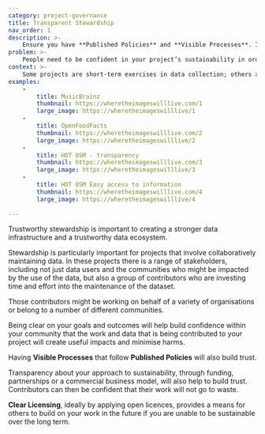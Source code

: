 ```yaml
---
category: project-governance
title: Transparent Stewardship
nav_order: 1
description: >-
    Ensure you have **Published Policies** and **Visible Processes**. In addition, publish and document your project goals, and be transparent about your governance and plans for sustainability.
problem: >-
    People need to be confident in your project’s sustainability in order for them to contribute over the long term.
context: >-
    Some projects are short-term exercises in data collection; others are long-term projects that provide value to a community of organisations and/or people. These long-term projects need to demonstrate their commitment to sustainability and shared value. 
examples:
    -
        title: MusicBrainz
        thumbnail: https://wheretheimageswilllive.com/1
        large_image: https://wheretheimageswilllive/1
    -
        title: OpenFoodFacts
        thumbnail: https://wheretheimageswilllive.com/2
        large_image: https://wheretheimageswilllive/2
    -
        title: HOT OSM - transparency
        thumbnail: https://wheretheimageswilllive.com/3
        large_image: https://wheretheimageswilllive/3
    -
        title: HOT OSM Easy access to information
        thumbnail: https://wheretheimageswilllive.com/4
        large_image: https://wheretheimageswilllive/4
    
---
```


Trustworthy stewardship is important to creating a stronger data infrastructure and a trustworthy data ecosystem. 

Stewardship is particularly important for projects that involve collaboratively maintaining data. In these projects there is a range of stakeholders, including not just data users and the communities who might be impacted by the use of the data, but also a group of contributors who are investing time and effort into the maintenance of the dataset. 

Those contributors might be working on behalf of a variety of organisations or belong to a number of different communities.

Being clear on your goals and outcomes will help build confidence within your community that the work and data that is being contributed to your project will create useful impacts and minimise harms. 

Having **Visible Processes** that follow **Published Policies** will also build trust.

Transparency about your approach to sustainability, through funding, partnerships or a commercial business model, will also help to build trust. Contributors can then be confident that their work will not go to waste. 

**Clear Licensing**, ideally by applying open licences, provides a means for others to build on your work in the future if you are unable to be sustainable over the long term.
